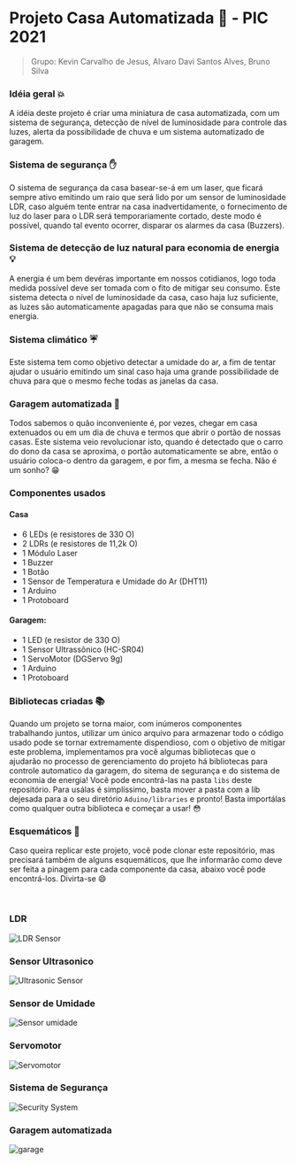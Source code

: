 # Projeto Casa Automatizada :house_with_garden: - PIC 2021

> Grupo: Kevin Carvalho de Jesus, Alvaro Davi Santos Alves, Bruno Silva

### Idéia geral :boom:

A idéia deste projeto é criar uma miniatura de casa automatizada, com um sistema de segurança, detecção de nível de luminosidade
para controle das luzes, alerta da possibilidade de chuva e um sistema automatizado de garagem.

### Sistema de segurança :hand:

O sistema de segurança da casa basear-se-á em um laser, que ficará sempre ativo emitindo um raio que será lido por um
sensor de luminosidade LDR, caso alguém tente entrar na casa inadvertidamente, o fornecimento de luz do laser para o LDR
será temporariamente cortado, deste modo é possível, quando tal evento ocorrer, disparar os alarmes da casa (Buzzers).

### Sistema de detecção de luz natural para economia de energia :bulb:

A energia é um bem devéras importante em nossos cotidianos, logo toda medida possível deve ser tomada com o fito de mitigar
seu consumo. Este sistema detecta o nível de luminosidade da casa, caso haja luz suficiente, as luzes são automaticamente
apagadas para que não se consuma mais energia.

### Sistema climático :umbrella:

Este sistema tem como objetivo detectar a umidade do ar, a fim de tentar ajudar o usuário emitindo um sinal caso haja uma grande possibilidade de chuva para que o mesmo feche todas as janelas da casa.

### Garagem automatizada :red_car:

Todos sabemos o quão inconveniente é, por vezes, chegar em casa extenuados ou em um dia de chuva e termos que abrir o portão
de nossas casas. Este sistema veio revolucionar isto, quando é detectado que o carro do dono da casa se aproxima, o portão automaticamente se abre, então o usuário coloca-o dentro da garagem, e por fim, a mesma se fecha. Não é um sonho? :grin:

### Componentes usados

#### Casa

- 6 LEDs (e resistores de 330 O)
- 2 LDRs (e resistores de 11,2k O)
- 1 Módulo Laser
- 1 Buzzer
- 1 Botão
- 1 Sensor de Temperatura e Umidade do Ar (DHT11)
- 1 Arduino
- 1 Protoboard

#### Garagem:

- 1 LED (e resistor de 330 O)
- 1 Sensor Ultrassônico (HC-SR04)
- 1 ServoMotor (DGServo 9g)
- 1 Arduino
- 1 Protoboard

### Bibliotecas criadas :books:

Quando um projeto se torna maior, com inúmeros componentes trabalhando juntos, utilizar um único arquivo para armazenar
todo o código usado pode se tornar extremamente dispendioso, com o objetivo de mitigar este problema, implementamos pra você
algumas bibliotecas que o ajudarão no processo de gerenciamento do projeto há bibliotecas para controle automatico da garagem,
do sitema de segurança e do sistema de economia de energia! Você pode encontrá-las na pasta `libs` deste repositório. Para usálas é
simplíssimo, basta mover a pasta com a lib dejesada para a o seu diretório `Aduino/libraries` e pronto! Basta importálas como qualquer
outra biblioteca e começar a usar! :flushed:

### Esquemáticos :bookmark_tabs:

Caso queira replicar este projeto, você pode clonar este repositório, mas precisará também de alguns esquemáticos, que lhe informarão como deve ser feita a pinagem para cada componente da casa, abaixo você pode encontrá-los. Divirta-se :smile:

<br>

### LDR

![LDR Sensor](https://github.com/KPMGE/Projeto-Casa-Automatizada/blob/kevin-branch/tests/img/LRD_test.jpeg?raw=true)

### Sensor Ultrasonico

![Ultrasonic Sensor](https://github.com/KPMGE/Projeto-Casa-Automatizada/blob/kevin-branch/tests/img/SensorUltrassonico_test.jpeg?raw=true)

### Sensor de Umidade

![Sensor umidade](https://github.com/KPMGE/Projeto-Casa-Automatizada/blob/kevin-branch/tests/img/SensorUmidade_test.jpg?raw=true)

### Servomotor

![Servomotor](https://github.com/KPMGE/Projeto-Casa-Automatizada/blob/kevin-branch/tests/img/ServoMotor_test.jpeg?raw=true)

### Sistema de Segurança

![Security System](https://github.com/KPMGE/Projeto-Casa-Automatizada/blob/kevin-branch/tests/img/Light-Sensor.png?raw=true)

### Garagem automatizada

![garage](https://github.com/KPMGE/Projeto-Casa-Automatizada/blob/kevin-branch/tests/img/garage-controller.png?raw=true)
